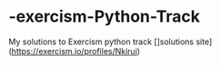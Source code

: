 # -exercism-Python-Track
My solutions to Exercism  python track []solutions site](https://exercism.io/profiles/Nkirui)
